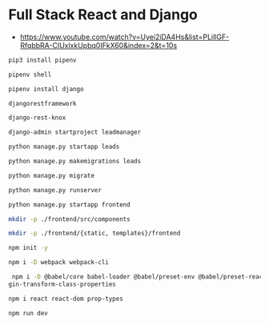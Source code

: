 # Full Stack React and Django

* <https://www.youtube.com/watch?v=Uyei2iDA4Hs&list=PLillGF-RfqbbRA-CIUxlxkUpbq0IFkX60&index=2&t=10s>

```bash
pip3 install pipenv

pipenv shell

pipenv install django

djangorestframework

django-rest-knox

django-admin startproject leadmanager

python manage.py startapp leads

python manage.py makemigrations leads

python manage.py migrate

python manage.py runserver

python manage.py startapp frontend

mkdir -p ./frontend/src/components

mkdir -p ./frontend/{static, templates}/frontend

npm init -y

npm i -D webpack webpack-cli

 npm i -D @babel/core babel-loader @babel/preset-env @babel/preset-react babel-plu
gin-transform-class-properties

npm i react react-dom prop-types

npm run dev
```